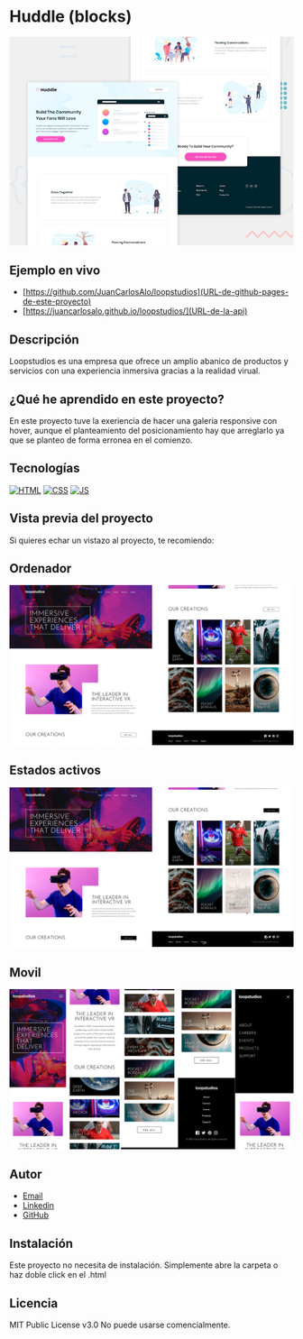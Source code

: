# Huddle (blocks)

![Imagen del proyecto](https://raw.githubusercontent.com/JuanCarlosAlo/Huddle-2/main/design/wn3pttg6nwgymod2iqxy.jpg?token=GHSAT0AAAAAAB3AUGTP74CPO2TZESUA4CR6Y4FI7EA)

## Ejemplo en vivo

- [https://github.com/JuanCarlosAlo/loopstudios](URL-de-github-pages-de-este-proyecto)
- [https://juancarlosalo.github.io/loopstudios/](URL-de-la-api)

## Descripción 

Loopstudios es una empresa que ofrece un amplio abanico de productos y servicios con una experiencia inmersiva gracias a la realidad virual.

## ¿Qué he aprendido en este proyecto? 

En este proyecto tuve la exeriencia de hacer una galeria responsive con hover, aunque el planteamiento del posicionamiento hay que arreglarlo ya que se planteo de forma erronea en el comienzo.

## Tecnologías 

<!-- Iconos sacados de: https://github.com/hendrasob/badges/blob/master/README.md y https://github.com/alexandresanlim/Badges4-README.md-Profile -->

[![HTML](https://img.shields.io/badge/HTML5-E34F26?style=for-the-badge&logo=html5&logoColor=white)](https://es.wikipedia.org/wiki/HTML5)
[![CSS](https://img.shields.io/badge/CSS3-1572B6?style=for-the-badge&logo=css3&logoColor=white)](https://es.wikipedia.org/wiki/CSS)
[![JS](https://img.shields.io/badge/JavaScript-F7DF1E?style=for-the-badge&logo=javascript&logoColor=black)](https://es.wikipedia.org/wiki/JavaScript)

## Vista previa del proyecto

Si quieres echar un vistazo al proyecto, te recomiendo:

## Ordenador

![Captura del proyecto](https://raw.githubusercontent.com/JuanCarlosAlo/loopstudios/main/docs/assets/images/read-me-img-1.jpg)

## Estados activos

![Captura del proyecto](https://raw.githubusercontent.com/JuanCarlosAlo/loopstudios/main/docs/assets/images/read-me-img-2.jpg)

## Movil

![Captura del proyecto](https://raw.githubusercontent.com/JuanCarlosAlo/loopstudios/main/docs/assets/images/read-me-img-3.jpg)

## Autor 


- [Email](juancarlosam@gmail.com)
- [Linkedin](https://www.linkedin.com/in/juan-carlos-alonso-966280166/)
- [GitHub]([https://github.com/JuanCarlosAlo)

## Instalación

Este proyecto no necesita de instalación. Simplemente abre la carpeta o haz doble click en el .html

## Licencia 

MIT Public License v3.0
No puede usarse comencialmente.
